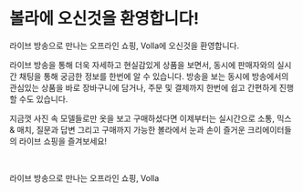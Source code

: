 # 볼라에 오신것을 환영합니다!

라이브 방송으로 만나는 오프라인 쇼핑, Volla에 오신것을 환영합니다.

라이브 방송을 통해 더욱 자세하고 현실감있게 상품을 보면서, 동시에 판매자와의 실시간 채팅을 통해 궁금한 정보를 한번에 알 수 있습니다.
방송을 보는 동시에 방송에서의 관심있는 상품을 바로 장바구니에 담거나, 주문 및 결제까지 한번에 쉽고 간편하게 진행할 수도 있습니다.

지금껏 사진 속 모델들로만 옷을 보고 구매하셨다면 이제부터는 실시간으로 소통, 믹스 & 매치, 질문과 답변 그리고 구매까지 가능한 볼라에서
눈과 손이 즐거운 크리에이터들의 라이브 쇼핑을 즐겨보세요!

<br>

라이브 방송으로 만나는 오프라인 쇼핑, Volla
